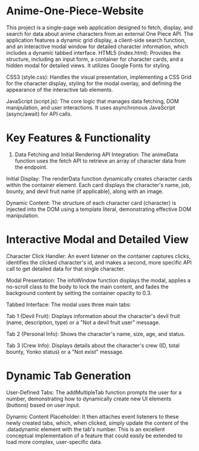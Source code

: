# Anime-One-Piece-Website
This project is a single-page web application designed to fetch, display, and search for data about anime characters from an external One Piece API. The application features a dynamic grid display, a client-side search function, and an interactive modal window for detailed character information, which includes a dynamic tabbed interface.
 HTML5 (index.html): Provides the structure, including an input form, a container for character cards, and a hidden modal for detailed views. It utilizes Google Fonts for styling.

 CSS3 (style.css): Handles the visual presentation, implementing a CSS Grid for the character display, styling for the modal overlay, and defining the appearance of the interactive tab elements.

 JavaScript (script.js): The core logic that manages data fetching, DOM manipulation, and user interactions. It uses asynchronous JavaScript (async/await) for API calls.

# Key Features & Functionality
1. Data Fetching and Initial Rendering
API Integration: The animeData function uses the fetch API to retrieve an array of character data from the endpoint.

Initial Display: The renderData function dynamically creates character cards within the container element. Each card displays the character's name, job, bounty, and devil fruit name (if applicable), along with an image.

Dynamic Content: The structure of each character card (character) is injected into the DOM using a template literal, demonstrating effective DOM manipulation.

# Interactive Modal and Detailed View
Character Click Handler: An event listener on the container captures clicks, identifies the clicked character's id, and makes a second, more specific API call to get detailed data for that single character.

Modal Presentation: The infoWindow function displays the modal, applies a no-scroll class to the body to lock the main content, and fades the background content by setting the container opacity to 0.3.

Tabbed Interface: The modal uses three main tabs:

Tab 1 (Devil Fruit): Displays information about the character's devil fruit (name, description, type) or a "Not a devil fruit user" message.

Tab 2 (Personal Info): Shows the character's name, size, age, and status.

Tab 3 (Crew Info): Displays details about the character's crew (ID, total bounty, Yonko status) or a "Not exist" message.

# Dynamic Tab Generation
User-Defined Tabs: The addMultipleTab function prompts the user for a number, demonstrating how to dynamically create new UI elements (buttons) based on user input.

Dynamic Content Placeholder: It then attaches event listeners to these newly created tabs, which, when clicked, simply update the content of the .datadynamic element with the tab's number. This is an excellent conceptual implementation of a feature that could easily be extended to load more complex, user-specific data.
